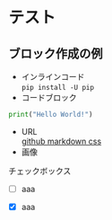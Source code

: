 # テスト
## ブロック作成の例
- インラインコード  
 `pip install -U pip`
- コードブロック
```python
print("Hello World!")
```
- URL  
[github markdown css](https://github.com/sindresorhus/github-markdown-css/tree/main)
- 画像

チェックボックス  
-[ ] aaa  
-[x] aaa






